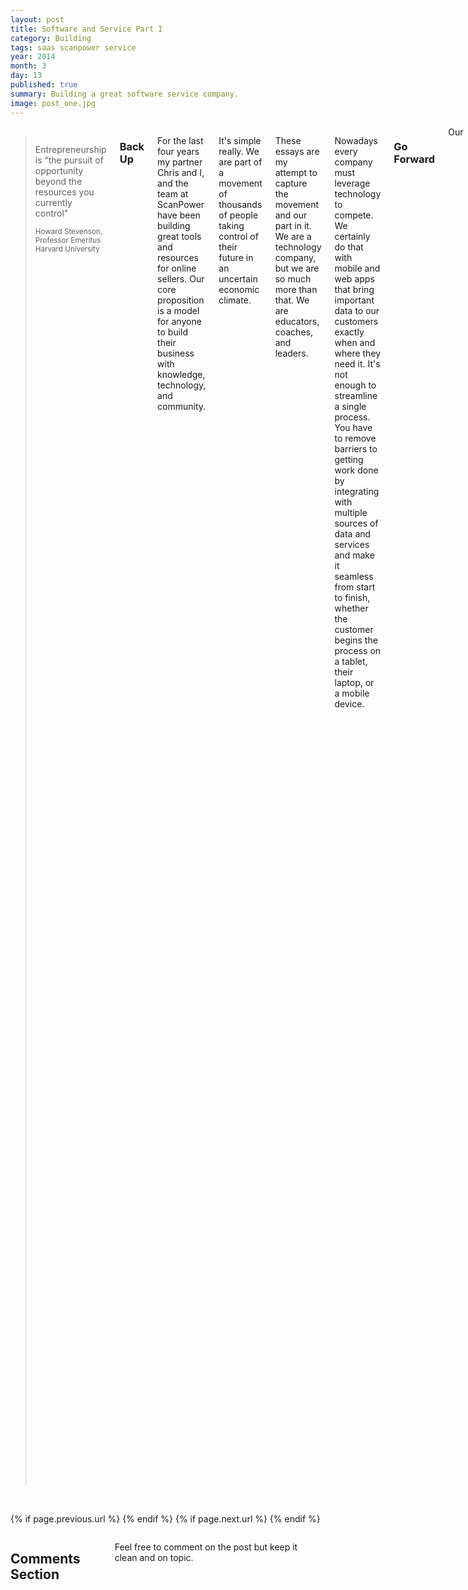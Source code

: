 ```yaml
---
layout: post
title: Software and Service Part I
category: Building
tags: saas scanpower service
year: 2014
month: 3
day: 13 
published: true
summary: Building a great software service company.
image: post_one.jpg
---
```


<div class="row">	
	<div class="span9 columns">
<blockquote>
<p>Entrepreneurship is “the pursuit of opportunity beyond the resources you currently control”</p>
<small>Howard Stevenson,  Professor Emeritus  Harvard University</small>
</blockquote>

<h3>Back Up</h3>
<p>For the last four years my partner Chris and I, and the team at ScanPower have been building great tools and resources for online sellers.  Our core proposition is a model for anyone to build their business with knowledge, technology, and community.</p>
<p>It's simple really. We are part of a movement of thousands of people taking control of their future in an uncertain economic climate.</p>
<p>These essays are my attempt to capture the movement and our part in it. We are a technology company, but we are so much more than that. We are educators, coaches, and leaders.</p>
<p> Nowadays every company must leverage technology to compete. We certainly do that with mobile and web apps that bring important data to our customers exactly when and where they need it. It's not enough to streamline a single process. You have to remove barriers to getting work done by integrating with multiple sources of data and services and make it seamless from start to finish, whether the customer begins the process on a tablet, their laptop, or a mobile device. </p>

<h3>Go Forward</h3>
Our <a href="http://www.scanpower.com">story</a> can't easily be replicated, but the lessons we have learned building ScanPower are transferrable to anyone leveraging web and mobile technology. 

<p>Before you set off to build the best soft serv (SAAS) company on the planet, come to grips with these <b>5 Inescapable Truths</b>.</p>

<p> Without a doubt <b>a good idea</b>, finding <b>product/market fit</b>, and building a <b>brilliant team</b> are crucial to your success. Much has been written about the key ingredients of startups and many case studies exist that cover these aspects of launching a business.</p>
<p>I would like to focus more on the nuts and bolts of building and managing the systems of your new baby.</p>

<p>Understanding the 5 truths below may help you execute on your idea and stay sane long enough to see it prosper:</p>
<ol>
<li>
<div class="well">
<p><b>Speed Matters</b>. Everything is live. Everything is important. Everything is a production issue. It’s critical you solve issues, respond to customers, and innovate quickly. Your business depends on it. Your reputation, which is global and transparent, depends on it.</p>
<p>Speed matters because others are working on the same problem with more resources than you. And they are younger, smarter, and better looking!</p>
</div>
</li>
<li>
<div class="well">
<p><b>Automate</b>. See 1. If you don’t automate, you won’t have time to innovate.</p>
</div>
</li>
<li>
<div class="well">
<p><b>Monitor</b>. See 2. Automate when you can, but keep your finger on the pulse of the business.</p>
<p>You may have a brilliant dashboard, but sometimes its more important to watch logs on an instance or see the problem first-hand while screen-sharing with a customer.</p>
</div>
</li>
<li>
<div class="well">
<p><b>Build Systems. Everywhere</b>. Then Monitor and Automate.</p>
<p>
If you fail to fully grasp the importance of this requirement, and you have a business model allowing efficient customer acquisition, you will die a painful death at the hands of too many processes for you and your staff to manage.
</p>
</div>
</li>
<li>
<div class="well">
<p><b>Communicate</b>. Your organization (top to bottom) has to be on the same page. Most companies today are distributed. We aren’t sitting in the same room nor are we necessarily in the same time zone.</p>
<p>At <a href="http://www.scanpower.com">ScanPower</a> we wrestle with this every day. No process or software on its own will solve the problem of communication.
<p/>
<p>Practice sharing important stuff every day - not just with your team but with customers. Eliminate back channels and be more transparent than you are comfortable with.</p>
</div>
</li>
</div>
<div class="row">
        <div class="span3 columns">&nbsp;</div>
        <div class="span6 column">
                        <p class="pull-right">{% if page.previous.url %} <a href="{{page.previous.url}}" title="Previous Post: {{page.previous.title}}"><i class="icon-chevron-left"></i></a>   {% endif %}   {% if page.next.url %}    <a href="{{page.next.url}}" title="Next Post: {{page.next.title}}"><i class="icon-chevron-right"></i></a>       {% endif %} </p>
        </div>
</div>

<div class="row">
        <div class="span9 columns">
                <h2>Comments Section</h2>
            <p>Feel free to comment on the post but keep it clean and on topic.</p>
                <div id="disqus_thread"></div>
                <script type="text/javascript">
                        
                        var disqus_shortname = 'softserve'; // required: replace example with your forum shortname
                        var disqus_identifier = '{{ page.url }}';
                        var disqus_url = 'http://pretherford.github.com{{ page.url }}';

                       
                        (function() {
                                var dsq = document.createElement('script'); dsq.type = 'text/javascript'; dsq.async = true;
                                dsq.src = 'http://' + disqus_shortname + '.disqus.com/embed.js';
                                (document.getElementsByTagName('head')[0] || document.getElementsByTagName('body')[0]).appendChild(dsq);
                        })();
                </script>
                <noscript>Please enable JavaScript to view the <a href="http://disqus.com/?ref_noscript">comments powered by Disqus.</a></noscript>
                <a href="http://disqus.com" class="dsq-brlink">blog comments powered by <span class="logo-disqus">Disqus</span></a>
        </div>
</div>

<!-- Twitter -->
<script>!function(d,s,id){var js,fjs=d.getElementsByTagName(s)[0];if(!d.getElementById(id)){js=d.createElement(s);js.id=id;js.src="//platform.twitter.com/widgets.js";fjs.parentNode.insertBefore(js,fjs);}}(document,"script","twitter-wjs");</script>
